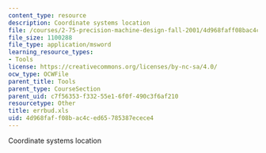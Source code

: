 ```yaml
---
content_type: resource
description: Coordinate systems location
file: /courses/2-75-precision-machine-design-fall-2001/4d968faff08bac4ced65785387ecece4_errbud.xls
file_size: 1100288
file_type: application/msword
learning_resource_types:
- Tools
license: https://creativecommons.org/licenses/by-nc-sa/4.0/
ocw_type: OCWFile
parent_title: Tools
parent_type: CourseSection
parent_uid: c7f56353-f332-55e1-6f0f-490c3f6af210
resourcetype: Other
title: errbud.xls
uid: 4d968faf-f08b-ac4c-ed65-785387ecece4
---
```

Coordinate systems location